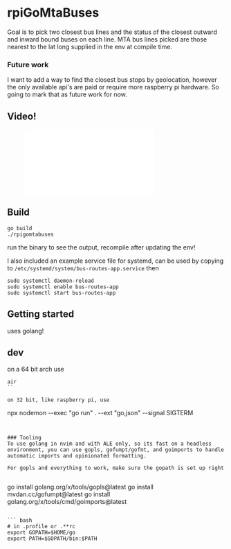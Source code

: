 # rpiGoMtaBuses

Goal is to pick two closest bus lines and the status of the closest outward and inward bound buses on each line.  MTA bus lines picked are those nearest to the lat long supplied in the env at compile time.


### Future work
I want to add a way to find the closest bus stops by geolocation, however the only available api's are paid or require more raspberry pi hardware.  So going to mark that as future work for now.


## Video!
<figure class="video_container">
  <iframe src="output.mp4" frameborder="0" allowfullscreen="true"> 
</iframe>
</figure>


## Build
```
go build
./rpigomtabuses
```
run the binary to see the output, recompile after updating the env!

I also included an example service file for systemd, can be used by copying to 
`/etc/systemd/system/bus-routes-app.service`
then
```
sudo systemctl daemon-reload
sudo systemctl enable bus-routes-app
sudo systemctl start bus-routes-app
```

## Getting started
uses golang!

## dev
on a 64 bit arch use
```
air
``

on 32 bit, like raspberry pi, use
```
npx nodemon --exec "go run" . --ext "go,json"  --signal SIGTERM
```


### Tooling
To use golang in nvim and with ALE only, so its fast on a headless environment, you can use gopls, gofumpt/gofmt, and goimports to handle automatic imports and opinionated formatting. 

For gopls and everything to work, make sure the gopath is set up right


```
go install golang.org/x/tools/gopls@latest
go install mvdan.cc/gofumpt@latest
go install golang.org/x/tools/cmd/goimports@latest
```

``` bash
# in .profile or .**rc
export GOPATH=$HOME/go
export PATH=$GOPATH/bin:$PATH
```
